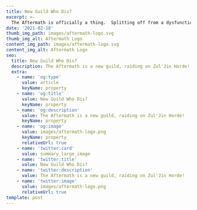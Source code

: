 ```yaml
---
title: New Guild Who Dis?
excerpt: >-
  The Aftermath is officially a thing.  Splitting off from a dysfunctional guild, we are keen on continuing mythic progression into Shadowlands.  Let's kick some ass!
date: '2021-02-18'
thumb_img_path: images/aftermath-logo.svg
thumb_img_alt: Aftermath Logo
content_img_path: images/aftermath-logo.svg
content_img_alt: Aftermath Logo
seo:
  title: New Guild Who Dis?
  description: The Aftermath is a new guild, raiding on Zul'Jin Horde!
  extra:
    - name: 'og:type'
      value: article
      keyName: property
    - name: 'og:title'
      value: New Guild Who Dis?
      keyName: property
    - name: 'og:description'
      value: The Aftermath is a new guild, raiding on Zul'Jin Horde!
      keyName: property
    - name: 'og:image'
      value: images/aftermath-logo.png
      keyName: property
      relativeUrl: true
    - name: 'twitter:card'
      value: summary_large_image
    - name: 'twitter:title'
      value: New Guild Who Dis?
    - name: 'twitter:description'
      value: The Aftermath is a new guild, raiding on Zul'Jin Horde!
    - name: 'twitter:image'
      value: images/aftermath-logo.png
      relativeUrl: true
template: post
---
```





